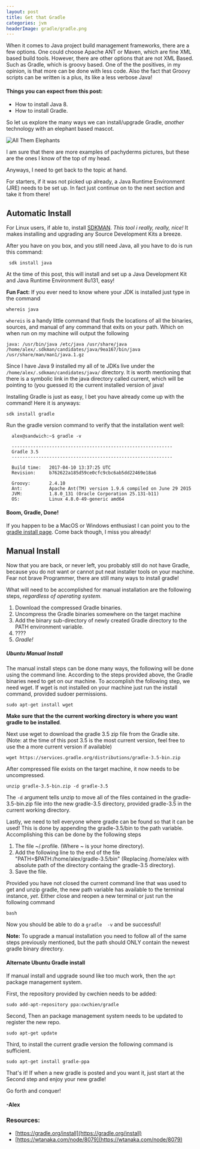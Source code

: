 ```yaml
---
layout: post
title: Get that Gradle
categories: jvm
headerImage: gradle/gradle.png
---
```


When it comes to Java project build management frameworks, there are a few options.
One could choose Apache ANT or Maven, which are fine XML based build tools.
However, there are other options that are not XML Based. 
Such as Gradle, which is groovy based.
One of the the positives, in my opinion, is that more can be done with less code.
Also the fact that Groovy scripts can be written is a plus, its like a less verbose Java!

#### Things you can expect from this post:
- How to install Java 8.
- How to install Gradle.


So let us explore the many ways we can install/upgrade Gradle, _another_ technology with an elephant based mascot.


![All Them Elephants]({{site.imageDir}}gradle/elephants.png)

I am sure that there are more examples of pachyderms pictures, but these are the ones I know of the top of my head.

Anyways, I need to get back to the topic at hand.

For starters, if it was not picked up already, a Java Runtime Environment (JRE) needs to be set up.
In fact just continue on to the next section and take it from there!

Automatic Install
---

For Linux users, if able to, install [SDKMAN](http://sdkman.io/install.html).
_This tool i really, really, nice!_
It makes installing and upgrading any Source Development Kits a breeze.

After you have on you box, and you still need Java, all you have to do is run this command:

     sdk install java 

At the time of this post, this will install and set up a Java Development Kit and Java Runtime Environment 8u131, easy!

**Fun Fact:** If you ever need to know where your JDK is installed just type in the command
    
    whereis java

`whereis` is a handy little command that finds the locations of all the binaries, sources, and manual of any command that exits on your path.
Which on when run on my machine will output the following

    java: /usr/bin/java /etc/java /usr/share/java /home/alex/.sdkman/candidates/java/9ea167/bin/java /usr/share/man/man1/java.1.gz

Since I have Java 9 installed my all of te JDKs live under the `/home/alex/.sdkman/candidates/java/` directory.
It is worth mentioning that there is a symbolic link in the java directory called current, which will be pointing to (you guessed it) the current installed version of java!

Installing Gradle is just as easy, I bet you have already come up with the command!
Here it is anyways:

    sdk install gradle
    
Run the gradle version command to verify that the installation went well:
  
      alex@sandwich:~$ gradle -v
      
      ------------------------------------------------------------
      Gradle 3.5
      ------------------------------------------------------------
      
      Build time:   2017-04-10 13:37:25 UTC
      Revision:     b762622a185d59ce0cfc9cbc6ab5dd22469e18a6
      
      Groovy:       2.4.10
      Ant:          Apache Ant(TM) version 1.9.6 compiled on June 29 2015
      JVM:          1.8.0_131 (Oracle Corporation 25.131-b11)
      OS:           Linux 4.8.0-49-generic amd64


#### Boom, Gradle, Done!

If you happen to be a MacOS or Windows enthusiast I can point you to the [gradle install page](https://gradle.org/install). 
Come back though, I miss you already!

Manual Install
---
Now that you are back, or never left, you probably still do not have Gradle, because you do not want or cannot put neat installer tools on your machine.
Fear not brave Programmer, there are still many ways to install gradle!

What will need to be accomplished for manual installation are the following steps, _regardless of operating system_.

1. Download the compressed Gradle binaries.
1. Uncompress the Gradle binaries somewhere on the target machine
1. Add the binary sub-directory of newly created Gradle directory to the PATH environment variable.
1. ????
1. *Gradle!*

##### Ubuntu Manual Install

The manual install steps can be done many ways, the following will be done using the command line.
According to the steps provided above, the Gradle binaries need to get on our machine.
To accomplish the following step, we need wget.
If wget is not installed on your machine just run the install command, provided sudoer permissions.

    sudo apt-get install wget
    
**Make sure that the the current working directory is where you want gradle to be installed**.

Next use wget to download the gradle 3.5 zip file from the Gradle site.
(Note: at the time of this post 3.5 is the most current version, feel free to use the a more current version if available)

    wget https://services.gradle.org/distributions/gradle-3.5-bin.zip
    
After compressed file exists on the target machine, it now needs to be uncompressed.

    unzip gradle-3.5-bin.zip -d gradle-3.5

The `-d` argument tells unzip to move all of the files contained in the gradle-3.5-bin.zip file into the new gradle-3.5 directory, provided gradle-3.5 in the current working directory.

Lastly, we need to tell everyone where gradle can be found so that it can be used!
This is done by appending the gradle-3.5/bin to the path variable.
Accomplishing this can be done by the following steps

1. The file ~/.profile. (Where ~ is your home directory).
1. Add the following line to the end of the file "PATH=$PATH:/home/alex/gradle-3.5/bin" (Replacing /home/alex with absolute path of the directory containg the  gradle-3.5 directory).
1. Save the file.

Provided you have not closed the current command line that was used to get and unzip gradle, the new path variable has available to the terminal instance, _yet_.
Either close and reopen a new terminal or just run the following command

    bash
    
Now you should be able to do a `gradle  -v` and be successful!
 
**Note:** To upgrade a manual installation you need to follow all of the same steps previously mentioned, but the path should ONLY contain the newest gradle binary directory.

#### Alternate Ubuntu Gradle install

If manual install and upgrade sound like too much work, then the `apt` package management system.

First, the repository provided by cwchien needs to be added:

    sudo add-apt-repository ppa:cwchien/gradle

Second, Then an package management system needs to be updated to register the new repo.

    sudo apt-get update
    
Third, to install the current gradle version the following command is sufficient.

    sudo apt-get install gradle-ppa
    
That's it! If when a new gradle is posted and you want it, just start at the Second step and enjoy your new gradle!

Go forth and conquer!

#### -Alex

### Resources:

- [https://gradle.org/install](https://gradle.org/install)
- [https://wtanaka.com/node/8079](https://wtanaka.com/node/8079)